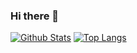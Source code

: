 ### Hi there 👋

<!--
**micooz/micooz** is a ✨ _special_ ✨ repository because its `README.md` (this file) appears on your GitHub profile.

Here are some ideas to get you started:

- 🔭 I’m currently working on ...
- 🌱 I’m currently learning ...
- 👯 I’m looking to collaborate on ...
- 🤔 I’m looking for help with ...
- 💬 Ask me about ...
- 📫 How to reach me: ...
- 😄 Pronouns: ...
- ⚡ Fun fact: ...
-->

[![Github Stats](https://github-readme-stats.vercel.app/api?username=micooz&theme=dracula&show_icons=true)](https://github.com/micooz/)
[![Top Langs](https://github-readme-stats.vercel.app/api/top-langs/?username=micooz&layout=compact&theme=dracula)](https://github.com/micooz/github-readme-stats)
